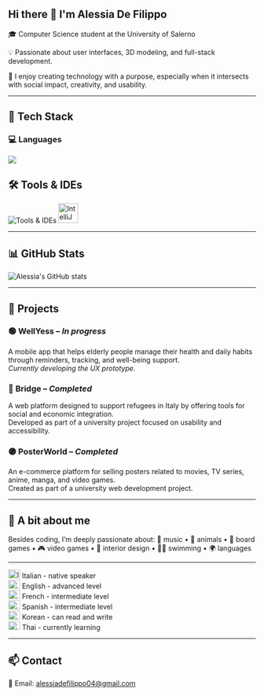 ## Hi there 👋 I'm Alessia De Filippo

🎓 Computer Science student at the University of Salerno

💡 Passionate about user interfaces, 3D modeling, and full-stack development.

🧠 I enjoy creating technology with a purpose, especially when it intersects with social impact, creativity, and usability.

---

## 🔧 Tech Stack

### 💻 Languages
<p align="left">
<img src="https://skillicons.dev/icons?i=java,c,cs,js,html,css,python&theme=dark" />
</p>


## 🛠️ Tools & IDEs

<p align="left">
  <img src="https://skillicons.dev/icons?i=git,github,vscode,unity,mongodb,react" alt="Tools & IDEs" />
  <img src="https://cdn.jsdelivr.net/gh/devicons/devicon/icons/intellij/intellij-original.svg" alt="IntelliJ IDEA" width="40" height="40"/>
</p>

---

## 📊 GitHub Stats

![Alessia's GitHub stats](https://github-readme-stats.vercel.app/api?username=al3ssiaDeFilippo&show_icons=true&theme=dark)

---

## 📂 Projects

### 🟢 **WellYess** – *In progress*  
A mobile app that helps elderly people manage their health and daily habits through reminders, tracking, and well-being support.  
*Currently developing the UX prototype.*

### 🔵 **Bridge** – *Completed*  
A web platform designed to support refugees in Italy by offering tools for social and economic integration.  
Developed as part of a university project focused on usability and accessibility.

### 🟣 **PosterWorld** – *Completed*  
An e-commerce platform for selling posters related to movies, TV series, anime, manga, and video games.  
Created as part of a university web development project.

---

## 🌟 A bit about me

Besides coding, I’m deeply passionate about:
🎵 music • 🐾 animals • 🎲 board games • 🎮 video games • 🏡 interior design • 🏊‍♀️ swimming • 🌍 languages

---
<img src="https://flagcdn.com/24x18/it.png" alt="Italian" width="24" height="18" /> Italian - native speaker  
<img src="https://flagcdn.com/24x18/gb.png" alt="English" width="24" height="18" /> English - advanced level  
<img src="https://flagcdn.com/24x18/fr.png" alt="French" width="24" height="18" /> French - intermediate level  
<img src="https://flagcdn.com/24x18/es.png" alt="Spanish" width="24" height="18" /> Spanish - intermediate level  
<img src="https://flagcdn.com/24x18/kr.png" alt="Korean" width="24" height="18" /> Korean - can read and write  
<img src="https://flagcdn.com/24x18/th.png" alt="Thai" width="24" height="18" /> Thai - currently learning



---

## 📫 Contact

📧 Email: [alessiadefilippo04@gmail.com](mailto:alessiadefilippo04@gmail.com)
